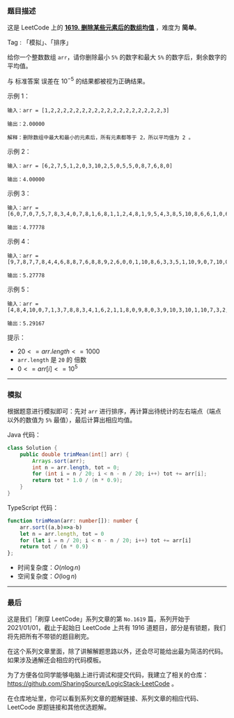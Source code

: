 ### 题目描述

这是 LeetCode 上的 **[1619. 删除某些元素后的数组均值](https://leetcode.cn/problems/mean-of-array-after-removing-some-elements/solution/by-ac_oier-73w7/)** ，难度为 **简单**。

Tag : 「模拟」、「排序」



给你一个整数数组 `arr`，请你删除最小 `5%` 的数字和最大 `5%` 的数字后，剩余数字的平均值。

与 标准答案 误差在 $10^{-5}$ 的结果都被视为正确结果。

示例 1：
```
输入：arr = [1,2,2,2,2,2,2,2,2,2,2,2,2,2,2,2,2,2,2,3]

输出：2.00000

解释：删除数组中最大和最小的元素后，所有元素都等于 2，所以平均值为 2 。
```
示例 2：
```
输入：arr = [6,2,7,5,1,2,0,3,10,2,5,0,5,5,0,8,7,6,8,0]

输出：4.00000
```
示例 3：
```
输入：arr = [6,0,7,0,7,5,7,8,3,4,0,7,8,1,6,8,1,1,2,4,8,1,9,5,4,3,8,5,10,8,6,6,1,0,6,10,8,2,3,4]

输出：4.77778
```
示例 4：
```
输入：arr = [9,7,8,7,7,8,4,4,6,8,8,7,6,8,8,9,2,6,0,0,1,10,8,6,3,3,5,1,10,9,0,7,10,0,10,4,1,10,6,9,3,6,0,0,2,7,0,6,7,2,9,7,7,3,0,1,6,1,10,3]

输出：5.27778
```
示例 5：
```
输入：arr = [4,8,4,10,0,7,1,3,7,8,8,3,4,1,6,2,1,1,8,0,9,8,0,3,9,10,3,10,1,10,7,3,2,1,4,9,10,7,6,4,0,8,5,1,2,1,6,2,5,0,7,10,9,10,3,7,10,5,8,5,7,6,7,6,10,9,5,10,5,5,7,2,10,7,7,8,2,0,1,1]

输出：5.29167
```

提示：
* $20 <= arr.length <= 1000$
* `arr.length` 是 `20` 的 倍数 
* $0 <= arr[i] <= 10^5$

---

### 模拟

根据题意进行模拟即可：先对 `arr` 进行排序，再计算出待统计的左右端点（端点以外的数值为 `5%` 最值），最后计算出相应均值。

Java 代码：
```Java
class Solution {
    public double trimMean(int[] arr) {
        Arrays.sort(arr);
        int n = arr.length, tot = 0;
        for (int i = n / 20; i < n - n / 20; i++) tot += arr[i];
        return tot * 1.0 / (n * 0.9);
    }
}
```
TypeScript 代码：
```TypeScript
function trimMean(arr: number[]): number {
    arr.sort((a,b)=>a-b)
    let n = arr.length, tot = 0
    for (let i = n / 20; i < n - n / 20; i++) tot += arr[i]
    return tot / (n * 0.9)
};
```
* 时间复杂度：$O(n\log{n})$
* 空间复杂度：$O(\log{n})$

---

### 最后

这是我们「刷穿 LeetCode」系列文章的第 `No.1619` 篇，系列开始于 2021/01/01，截止于起始日 LeetCode 上共有 1916 道题目，部分是有锁题，我们将先把所有不带锁的题目刷完。

在这个系列文章里面，除了讲解解题思路以外，还会尽可能给出最为简洁的代码。如果涉及通解还会相应的代码模板。

为了方便各位同学能够电脑上进行调试和提交代码，我建立了相关的仓库：https://github.com/SharingSource/LogicStack-LeetCode 。

在仓库地址里，你可以看到系列文章的题解链接、系列文章的相应代码、LeetCode 原题链接和其他优选题解。

